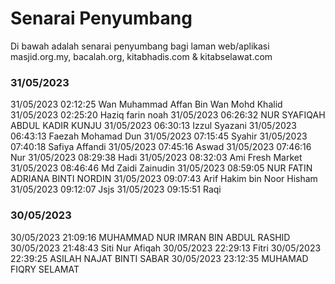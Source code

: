 # Senarai Penyumbang

Di bawah adalah senarai penyumbang bagi laman web/aplikasi masjid.org.my, bacalah.org, kitabhadis.com & kitabselawat.com


### 31/05/2023
31/05/2023 02:12:25 Wan Muhammad Affan Bin Wan Mohd Khalid
31/05/2023 02:25:20 Haziq farin noah
31/05/2023 06:26:32 NUR SYAFIQAH ABDUL KADIR KUNJU
31/05/2023 06:30:13 Izzul Syazani
31/05/2023 06:43:13 Faezah Mohamad Dun
31/05/2023 07:15:45 Syahir
31/05/2023 07:40:18 Safiya Affandi
31/05/2023 07:45:16 Aswad
31/05/2023 07:46:16 Nur
31/05/2023 08:29:38 Hadi
31/05/2023 08:32:03 Ami Fresh Market
31/05/2023 08:46:46 Md Zaidi Zainudin
31/05/2023 08:59:05 NUR FATIN ADRIANA BINTI NORDIN
31/05/2023 09:07:43 Arif Hakim bin Noor Hisham
31/05/2023 09:12:07 Jsjs
31/05/2023 09:15:51 Raqi

### 30/05/2023
30/05/2023 21:09:16 MUHAMMAD NUR IMRAN BIN ABDUL RASHID
30/05/2023 21:48:43 Siti Nur Afiqah
30/05/2023 22:29:13 Fitri
30/05/2023 22:39:25 ASILAH NAJAT BINTI SABAR
30/05/2023 23:12:35 MUHAMAD FIQRY SELAMAT
